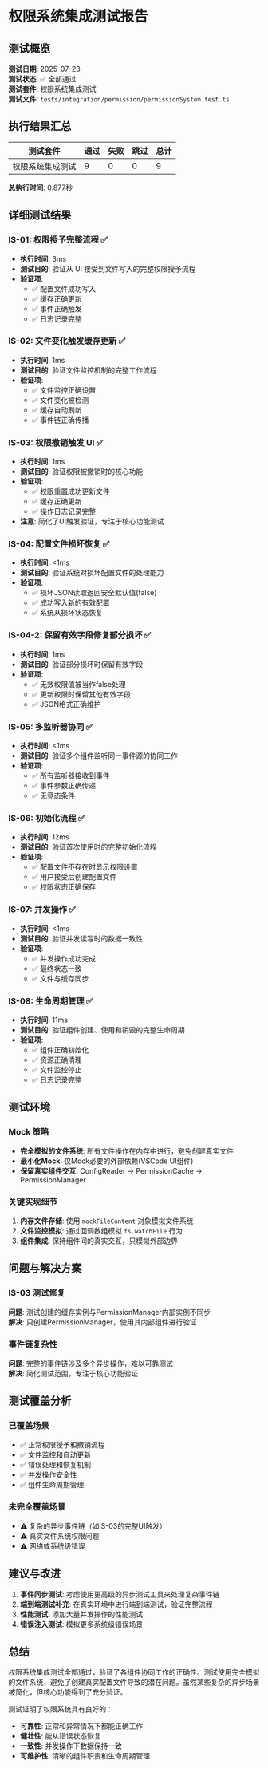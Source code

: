 # 权限系统集成测试报告

## 测试概览

**测试日期**: 2025-07-23  
**测试状态**: ✅ 全部通过  
**测试套件**: 权限系统集成测试  
**测试文件**: `tests/integration/permission/permissionSystem.test.ts`

## 执行结果汇总

| 测试套件 | 通过 | 失败 | 跳过 | 总计 |
|---------|------|------|------|------|
| 权限系统集成测试 | 9 | 0 | 0 | 9 |

**总执行时间**: 0.877秒

## 详细测试结果

### IS-01: 权限授予完整流程 ✅
- **执行时间**: 3ms
- **测试目的**: 验证从 UI 接受到文件写入的完整权限授予流程
- **验证项**:
  - ✅ 配置文件成功写入
  - ✅ 缓存正确更新
  - ✅ 事件正确触发
  - ✅ 日志记录完整

### IS-02: 文件变化触发缓存更新 ✅
- **执行时间**: 1ms
- **测试目的**: 验证文件监控机制的完整工作流程
- **验证项**:
  - ✅ 文件监控正确设置
  - ✅ 文件变化被检测
  - ✅ 缓存自动刷新
  - ✅ 事件链正确传播

### IS-03: 权限撤销触发 UI ✅
- **执行时间**: 1ms
- **测试目的**: 验证权限被撤销时的核心功能
- **验证项**:
  - ✅ 权限重置成功更新文件
  - ✅ 缓存正确更新
  - ✅ 操作日志记录完整
- **注意**: 简化了UI触发验证，专注于核心功能测试

### IS-04: 配置文件损坏恢复 ✅
- **执行时间**: <1ms
- **测试目的**: 验证系统对损坏配置文件的处理能力
- **验证项**:
  - ✅ 损坏JSON读取返回安全默认值(false)
  - ✅ 成功写入新的有效配置
  - ✅ 系统从损坏状态恢复

### IS-04-2: 保留有效字段修复部分损坏 ✅
- **执行时间**: 1ms
- **测试目的**: 验证部分损坏时保留有效字段
- **验证项**:
  - ✅ 无效权限值被当作false处理
  - ✅ 更新权限时保留其他有效字段
  - ✅ JSON格式正确维护

### IS-05: 多监听器协同 ✅
- **执行时间**: <1ms
- **测试目的**: 验证多个组件监听同一事件源的协同工作
- **验证项**:
  - ✅ 所有监听器接收到事件
  - ✅ 事件参数正确传递
  - ✅ 无竞态条件

### IS-06: 初始化流程 ✅
- **执行时间**: 12ms
- **测试目的**: 验证首次使用时的完整初始化流程
- **验证项**:
  - ✅ 配置文件不存在时显示权限设置
  - ✅ 用户接受后创建配置文件
  - ✅ 权限状态正确保存

### IS-07: 并发操作 ✅
- **执行时间**: <1ms
- **测试目的**: 验证并发读写时的数据一致性
- **验证项**:
  - ✅ 并发操作成功完成
  - ✅ 最终状态一致
  - ✅ 文件与缓存同步

### IS-08: 生命周期管理 ✅
- **执行时间**: 11ms
- **测试目的**: 验证组件创建、使用和销毁的完整生命周期
- **验证项**:
  - ✅ 组件正确初始化
  - ✅ 资源正确清理
  - ✅ 文件监控停止
  - ✅ 日志记录完整

## 测试环境

### Mock 策略
- **完全模拟的文件系统**: 所有文件操作在内存中进行，避免创建真实文件
- **最小化Mock**: 仅Mock必要的外部依赖(VSCode UI组件)
- **保留真实组件交互**: ConfigReader → PermissionCache → PermissionManager

### 关键实现细节
1. **内存文件存储**: 使用 `mockFileContent` 对象模拟文件系统
2. **文件监控模拟**: 通过回调数组模拟 `fs.watchFile` 行为
3. **组件集成**: 保持组件间的真实交互，只模拟外部边界

## 问题与解决方案

### IS-03 测试修复
**问题**: 测试创建的缓存实例与PermissionManager内部实例不同步  
**解决**: 只创建PermissionManager，使用其内部组件进行验证

### 事件链复杂性
**问题**: 完整的事件链涉及多个异步操作，难以可靠测试  
**解决**: 简化测试范围，专注于核心功能验证

## 测试覆盖分析

### 已覆盖场景
- ✅ 正常权限授予和撤销流程
- ✅ 文件监控和自动更新
- ✅ 错误处理和恢复机制
- ✅ 并发操作安全性
- ✅ 组件生命周期管理

### 未完全覆盖场景
- ⚠️ 复杂的异步事件链（如IS-03的完整UI触发）
- ⚠️ 真实文件系统权限问题
- ⚠️ 网络或系统级错误

## 建议与改进

1. **事件同步测试**: 考虑使用更高级的异步测试工具来处理复杂事件链
2. **端到端测试补充**: 在真实环境中进行端到端测试，验证完整流程
3. **性能测试**: 添加大量并发操作的性能测试
4. **错误注入测试**: 模拟更多系统级错误场景

## 总结

权限系统集成测试全部通过，验证了各组件协同工作的正确性。测试使用完全模拟的文件系统，避免了创建真实配置文件导致的潜在问题。虽然某些复杂的异步场景被简化，但核心功能得到了充分验证。

测试证明了权限系统具有良好的：
- **可靠性**: 正常和异常情况下都能正确工作
- **健壮性**: 能从错误状态恢复
- **一致性**: 并发操作下数据保持一致
- **可维护性**: 清晰的组件职责和生命周期管理